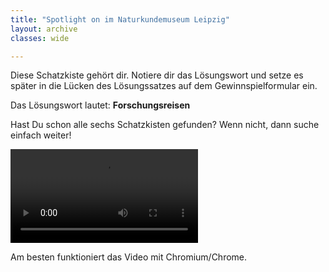 ```yaml
---
title: "Spotlight on im Naturkundemuseum Leipzig"
layout: archive
classes: wide

---
```


Diese Schatzkiste gehört dir. Notiere dir das Lösungswort und setze es später in die Lücken des Lösungssatzes auf dem Gewinnspielformular ein. 

Das Lösungswort lautet: 
**Forschungsreisen**

Hast Du schon alle sechs Schatzkisten gefunden? Wenn nicht, dann suche einfach weiter!

<div class="video">
  <video id="theplayer" class="portrait" autoplay="autoplay" controls="controls" src="https://world.naturkunde.museum/videos/Spotlight_on_Forschungsreisen_ohne_Abspann.mp4">
    <source id="mediasource" type="video/mp4">
      <p>Schade!</p>
      Dein Browser unterstützt leider keine Videowiedergabe.
  </video>
  <p>Am besten funktioniert das Video mit Chromium/Chrome.</p>
</div>
